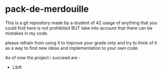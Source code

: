 # pack-de-merdouille

This is a git repository made by a student of 42
usage of anything that you could find here is not prohibited
BUT take into account that there can be mistakes in my code.

please refrain from using it to improve your grade only
and try to think of it as a way to find new ideas and
implementation to your own code.

As of now the project i succeed are :
* Libft

